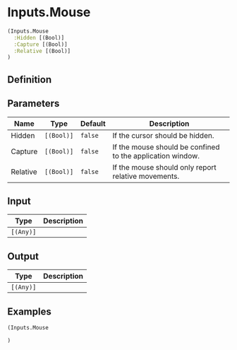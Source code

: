 # Inputs.Mouse

```clojure
(Inputs.Mouse
  :Hidden [(Bool)]
  :Capture [(Bool)]
  :Relative [(Bool)]
)
```

## Definition


## Parameters
| Name | Type | Default | Description |
|------|------|---------|-------------|
| Hidden | `[(Bool)]` | `false` | If the cursor should be hidden. |
| Capture | `[(Bool)]` | `false` | If the mouse should be confined to the application window. |
| Relative | `[(Bool)]` | `false` | If the mouse should only report relative movements. |


## Input
| Type | Description |
|------|-------------|
| `[(Any)]` |  |


## Output
| Type | Description |
|------|-------------|
| `[(Any)]` |  |


## Examples

```clojure
(Inputs.Mouse

)
```
